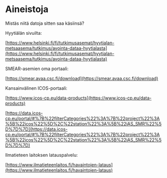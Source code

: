 # Aineistoja

Mistäs niitä datoja sitten saa käsiinsä?

Hyytiälän sivuilta:

[https://www.helsinki.fi/fi/tutkimusasemat/hyytialan-metsaasema/tutkimus/avointa-dataa-hyytialasta](https://www.helsinki.fi/fi/tutkimusasemat/hyytialan-metsaasema/tutkimus/avointa-dataa-hyytialasta)

SMEAR-asemien oma portaali:

[https://smear.avaa.csc.fi/download](https://smear.avaa.csc.fi/download)

Kansainvälinen ICOS-portaali:

[https://www.icos-cp.eu/data-products](https://www.icos-cp.eu/data-products)

[https://data.icos-cp.eu/portal/#%7B%22filterCategories%22%3A%7B%22project%22%3A%5B%22icos%22%5D%2C%22station%22%3A%5B%22iAS_SMR%22%5D%7D%7D](https://data.icos-cp.eu/portal/#%7B%22filterCategories%22%3A%7B%22project%22%3A%5B%22icos%22%5D%2C%22station%22%3A%5B%22iAS_SMR%22%5D%7D%7D)

Ilmatieteen laitoksen latauspalvelu:

[https://www.ilmatieteenlaitos.fi/havaintojen-lataus](https://www.ilmatieteenlaitos.fi/havaintojen-lataus)
